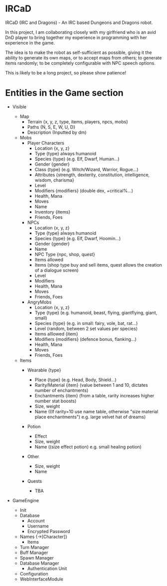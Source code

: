 IRCaD
=====

IRCaD (IRC and Dragons) - An IRC based Dungeons and Dragons robot.

In this project, I am collaborating closely with my girlfriend who is an avid DnD player to bring together my experience in programming with her experience in the game.

The idea is to make the robot as self-sufficient as possible, giving it the ability to generate its own maps, or to accept maps from others; to generate items randomly; to be completely configurable with NPC speech options.

This is likely to be a long project, so please show patience!

Entities in the Game section
============================

* Visible
  * Map
      * Terrain {x, y, z, type, items, players, npcs, mobs}
      * Paths {N, S, E, W, U, D}
      * Description (Inputted by dm)
  * Mobs
      * Player Characters
          * Location {x, y, z}
          * Type {type} always humanoid
          * Species {type} (e.g. Elf, Dwarf, Human...)
          * Gender {gender}
          * Class {type} (e.g. Witch/Wizard, Warrior, Rogue...)
          * Attributes {strength, dexterity, constitution, intelligence, wisdom, charisma}
          * Level
          * Modifiers {modifiers} (double dex, +critical%...)
          * Health, Mana
          * Moves
          * Name
          * Inventory {items}
          * Friends, Foes
      * NPCs
          * Location {x, y, z}
          * Type {type} always humanoid
          * Species {type} (e.g. Elf, Dwarf, Hoomin...)
          * Gender {gender}
          * Name
          * NPC Type {npc, shop, quest}
          * Items allowed
          * Items (shop type buy and sell items, quest allows the creation of a dialogue screen)
          * Level
          * Modifiers
          * Health, Mana
          * Moves
          * Friends, Foes
      * AngryMobs
          * Location {x, y, z}
          * Type {type} (e.g. humanoid, beast, flying, giantflying, giant, small)
          * Species {type} (e.g. in small: fairy, vole, bat, rat...)
          * Level (random, between 2 set values per species)
          * Items alllowed {item}
          * Modifiers {modifiers} (defence bonus, flanking...)
          * Health, Mana
          * Moves
          * Friends, Foes
  * Items
      * Wearable {type}
          * Place {type} (e.g. Head, Body, Shield...)
          * Rarity/Material {item} (value between 1 and 10, dictates number of enchantments)
          * Enchantments {item} (from a table, rarity increases higher number stat boosts)
          * Size, weight
          * Name ((If rarity=10 use name table, otherwise "size material place enchantments") e.g. large velvet hat of dreams)
      * Potion 
          * Effect
          * Size, weight
          * Name ((size effect potion) e.g. small healing potion)
      * Other
          * Size, weight
          * Name
	
    * Quests
        * TBA

* GameEngine
    * Init
    * Database
        * Account
        * Username
        * Encrypted Password
    * Names {->[Character]}
        * Items
    * Turn Manager
    * Buff Manager
    * Spawn Manager
    * Database Manager
        * Authentication Unit
    * Configuration
    * WebInterfaceModule
